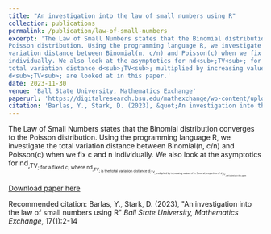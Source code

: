 ```yaml
---
title: "An investigation into the law of small numbers using R"
collection: publications
permalink: /publication/law-of-small-numbers
excerpt: 'The Law of Small Numbers states that the Binomial distribution converges to the
Poisson distribution. Using the programming language R, we investigate the total
variation distance between Binomial(n, c/n) and Poisson(c) when we fix c and n
individually. We also look at the asymptotics for nd<sub>;TV<sub>; for a fixed c, where nd<sub>;TV<sub>; is the
total variation distance d<sub>;TV<sub>; multiplied by increasing values of n. Several properties of
d<sub>;TV<sub>; are looked at in this paper.'
date: 2023-11-30
venue: 'Ball State University, Mathematics Exchange'
paperurl: 'https://digitalresearch.bsu.edu/mathexchange/wp-content/uploads/2023/12/2023_1_BS.pdf'
citation: 'Barlas, Y., Stark, D. (2023), &quot;An investigation into the law of small numbers using R&quot; <i>Ball State University, Mathematics Exchange</i>, 17(1):2-14'
---
```


The Law of Small Numbers states that the Binomial distribution converges to the
Poisson distribution. Using the programming language R, we investigate the total
variation distance between Binomial(n, c/n) and Poisson(c) when we fix c and n
individually. We also look at the asymptotics for nd<sub>;TV<sub>; for a fixed c, where nd<sub>;TV<sub>; is the
total variation distance d<sub>;TV<sub>; multiplied by increasing values of n. Several properties of
d<sub>;TV<sub>; are looked at in this paper.

[Download paper here](https://digitalresearch.bsu.edu/mathexchange/wp-content/uploads/2023/12/2023_1_BS.pdf)

Recommended citation: Barlas, Y., Stark, D. (2023), "An investigation into the law of small numbers using R" <i>Ball State University, Mathematics Exchange</i>, 17(1):2-14
